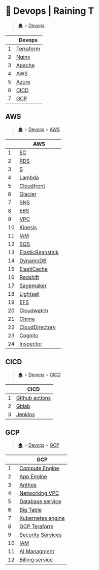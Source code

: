 # 📙 Devops  | Raining T

> [🏠](/) > [Devops](/devops)

<table><thead><tr><th></th><th>Devops</th></tr></thead><tbody><tr><td>1</td><td><a href="/devops/01-Terraform">Terraform</a></td></tr><tr><td>2</td><td><a href="/devops/02-Nginx">Nginx</a></td></tr><tr><td>3</td><td><a href="/devops/03-Apache">Apache</a></td></tr><tr><td>4</td><td><a href="/devops/AWS">AWS</a></td></tr><tr><td>5</td><td><a href="/devops/Azure">Azure</a></td></tr><tr><td>6</td><td><a href="/devops/CI:CD">CICD</a></td></tr><tr><td>7</td><td><a href="/devops/GCP">GCP</a></td></tr></tbody></table>

## AWS

> [🏠](/) > [Devops](/devops) > [AWS](/devops/AWS)

<table><thead><tr><th></th><th>AWS</th></tr></thead><tbody><tr><td>1</td><td><a href="/devops/AWS/01-EC2">EC</a></td></tr><tr><td>2</td><td><a href="/devops/AWS/02-RDS">RDS</a></td></tr><tr><td>3</td><td><a href="/devops/AWS/03-S3">S</a></td></tr><tr><td>4</td><td><a href="/devops/AWS/04-Lambda">Lambda</a></td></tr><tr><td>5</td><td><a href="/devops/AWS/05-Cloudfront">Cloudfront</a></td></tr><tr><td>6</td><td><a href="/devops/AWS/06-Glacier">Glacier</a></td></tr><tr><td>7</td><td><a href="/devops/AWS/07-SNS">SNS</a></td></tr><tr><td>8</td><td><a href="/devops/AWS/08-EBS">EBS</a></td></tr><tr><td>9</td><td><a href="/devops/AWS/09-VPC">VPC</a></td></tr><tr><td>10</td><td><a href="/devops/AWS/10-Kinesis">Kinesis</a></td></tr><tr><td>11</td><td><a href="/devops/AWS/11-IAM">IAM</a></td></tr><tr><td>12</td><td><a href="/devops/AWS/12-SQS">SQS</a></td></tr><tr><td>13</td><td><a href="/devops/AWS/13-ElasticBeanstalk">ElasticBeanstalk</a></td></tr><tr><td>14</td><td><a href="/devops/AWS/14-DynamoDB">DynamoDB</a></td></tr><tr><td>15</td><td><a href="/devops/AWS/15-ElastiCache">ElastiCache</a></td></tr><tr><td>16</td><td><a href="/devops/AWS/16-Redshift">Redshift</a></td></tr><tr><td>17</td><td><a href="/devops/AWS/17-Sagemaker">Sagemaker</a></td></tr><tr><td>18</td><td><a href="/devops/AWS/18-Lightsail">Lightsail</a></td></tr><tr><td>19</td><td><a href="/devops/AWS/19-EFS">EFS</a></td></tr><tr><td>20</td><td><a href="/devops/AWS/20-Cloudwatch">Cloudwatch</a></td></tr><tr><td>21</td><td><a href="/devops/AWS/21-Chime">Chime</a></td></tr><tr><td>22</td><td><a href="/devops/AWS/22-CloudDirectory">CloudDirectory</a></td></tr><tr><td>23</td><td><a href="/devops/AWS/23-Cognito">Cognito</a></td></tr><tr><td>24</td><td><a href="/devops/AWS/24-Inspector">Inspector</a></td></tr></tbody></table>



## CICD

> [🏠](/) > [Devops](/devops) > [CICD](/devops/CI:CD)

<table><thead><tr><th></th><th>CICD</th></tr></thead><tbody><tr><td>1</td><td><a href="/devops/CI:CD/github-actions">Github actions</a></td></tr><tr><td>2</td><td><a href="/devops/CI:CD/gitlab">Gitlab</a></td></tr><tr><td>3</td><td><a href="/devops/CI:CD/jenkins">Jenkins</a></td></tr></tbody></table>



## GCP

> [🏠](/) > [Devops](/devops) > [GCP](/devops/GCP)

<table><thead><tr><th></th><th>GCP</th></tr></thead><tbody><tr><td>1</td><td><a href="/devops/GCP/01-Compute Engine">Compute Engine</a></td></tr><tr><td>2</td><td><a href="/devops/GCP/02-App Engine">App Engine</a></td></tr><tr><td>3</td><td><a href="/devops/GCP/03-Anthos">Anthos</a></td></tr><tr><td>4</td><td><a href="/devops/GCP/04-Networking-VPC">Networking VPC</a></td></tr><tr><td>5</td><td><a href="/devops/GCP/05-Database service">Database service</a></td></tr><tr><td>6</td><td><a href="/devops/GCP/06-Big Table">Big Table</a></td></tr><tr><td>7</td><td><a href="/devops/GCP/07-Kubernetes engine">Kubernetes engine</a></td></tr><tr><td>8</td><td><a href="/devops/GCP/09-GCP Teraform">GCP Teraform</a></td></tr><tr><td>9</td><td><a href="/devops/GCP/09-Security Services">Security Services</a></td></tr><tr><td>10</td><td><a href="/devops/GCP/10-IAM">IAM</a></td></tr><tr><td>11</td><td><a href="/devops/GCP/11-AI Managment">AI Managment</a></td></tr><tr><td>12</td><td><a href="/devops/GCP/12-Billing service">Billing service</a></td></tr></tbody></table>


